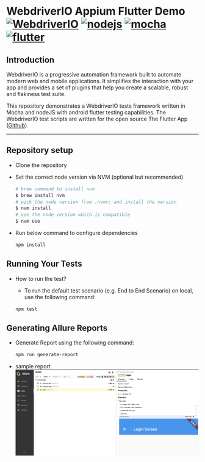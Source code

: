 # WebdriverIO Appium Flutter Demo<a href="https://webdriver.io/"><img src="https://avatars.githubusercontent.com/u/72550141?s=48&v=4" alt="WebdriverIO" height="22" /></a> <a href="https://nodejs.org/en/"><img src="https://brandslogos.com/wp-content/uploads/images/large/nodejs-icon-logo.png" alt="nodejs" height="22" /></a> <a href="https://mochajs.org/"><img src="https://brandslogos.com/wp-content/uploads/images/large/mocha-logo.png" alt="mocha" height="22" /></a> <a href="https://flutter.dev/"><img src="https://storage.googleapis.com/cms-storage-bucket/6a07d8a62f4308d2b854.svg" alt="flutter" height="22" /></a>

## Introduction

WebdriverIO is a progressive automation framework built to automate modern web and mobile applications. It simplifies the interaction with your app and provides a set of plugins that help you create a scalable, robust and flakiness test suite.

This repository demonstrates a WebdriverIO tests framework written in Mocha and nodeJS with android flutter testing capabilities. The WebdriverIO test scripts are written for the open source The Flutter App ([Github](https://github.com/abhi2810/the_app_flutter)).

---

## Repository setup

- Clone the repository
- Set the correct node version via NVM (optional but recommended)
  ```sh
  # brew command to install nvm
  $ brew install nvm
  # pick the node version from .nvmrc and install the version
  $ nvm install
  # use the node version which is compatible
  $ nvm use
  ```
- Run below command to configure dependencies

  ```sh
  npm install
  ```

## Running Your Tests

- How to run the test?

  - To run the default test scenario (e.g. End to End Scenario) on local, use the following command:

  ```sh
  npm test
  ```

## Generating Allure Reports

- Generate Report using the following command: 

  ```sh
  npm run generate-report
  ```
 - sample report 
  ![alt text](./docs/report.png)
